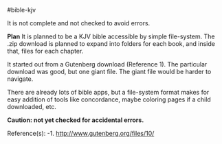 #bible-kjv

It is not complete and not checked to avoid errors.

**Plan**
It is planned to be a KJV bible accessible by simple file-system. The .zip download is planned to expand into folders for each book, and inside that, files for each chapter.

It started out from a Gutenberg download (Reference 1). The particular download was good, but one giant file. The giant file would be harder to navigate.

There are already lots of bible apps, but a file-system format makes for easy addition of tools like concordance, maybe coloring pages if a child downloaded, etc.

**Caution: not yet checked for accidental errors.**

Reference(s):
-1. http://www.gutenberg.org/files/10/
